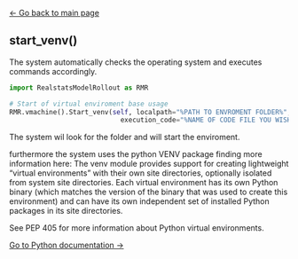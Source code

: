 [<- Go back to main page](https://bharkema.github.io/RealstatsModelRollout/)

## start_venv()
The system automatically checks the operating system and executes commands accordingly.
```python 
import RealstatsModelRollout as RMR

# Start of virtual enviroment base usage
RMR.vmachine().Start_venv(self, localpath="%PATH TO ENVROMENT FOLDER%", 
                            execution_code="%NAME OF CODE FILE YOU WISH TO EXECUTE%"):
```

The system wil look for the folder and will start the enviroment.

furthermore the system uses the python VENV package finding more information here:
The venv module provides support for creating lightweight “virtual environments” with their own site directories, optionally isolated from system site directories. Each virtual environment has its own Python binary (which matches the version of the binary that was used to create this environment) and can have its own independent set of installed Python packages in its site directories.

See PEP 405 for more information about Python virtual environments.

[Go to Python documentation ->](https://docs.python.org/3/library/venv.html)